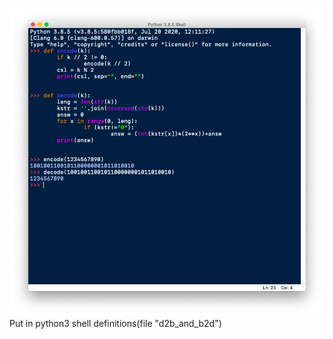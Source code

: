 ![Image alt](https://raw.githubusercontent.com/VladimirPapazov88/binary2decimal_and_decimal2binary/master/example.png)
Put in python3 shell definitions(file "d2b_and_b2d")
